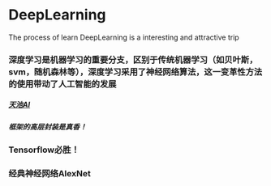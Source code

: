 # DeepLearning
The process of learn DeepLearning is a interesting and  attractive trip
### 深度学习是机器学习的重要分支，区别于传统机器学习（如贝叶斯，svm，随机森林等），深度学习采用了神经网络算法，这一变革性方法的使用带动了人工智能的发展
##### [天池AI](https://tianchi.aliyun.com/course/courseConsole?spm=5176.12282070.0.0.5e8d2042j9nhIv&courseId=198&chapterIndex=4&sectionIndex=10)
##### 框架的高层封装是真香！
### Tensorflow必胜！
### 经典神经网络AlexNet
